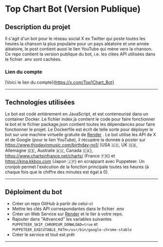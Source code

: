# Top Chart Bot (Version Publique)
## Description du projet
Il s'agit d'un bot pour le réseau social X ex Twitter qui poste toutes les heures la chanson la plus populaire pour un pays aléatoire et une année aléatoire, le post contient aussi le lien YouTube qui mène vers la chanson.
Ce repo contient la version publique du bot, i.e. les clées API utilisées dans le fichier .env sont cachées. 
### Lien du compte 
[Voici le lien du compte]{https://x.com/Top1Chart_Bot}
***
## Technologies utilisées
Le bot est codé entièrement en JavaScript, et est conteneurisé dans un container Docker. Le fichier index.js contient le code pour faire fonctionner le bot et le fichier package.json contient toutes les dépendances pour faire fonctionner le projet.
Le Dockerfile est écrit de telle sorte pour déployer le bot sur une machine virtuelle gratuite de [Render](https://render.com/) . Le bot utilise les API de X et de Google (pour le lien YouTube), il récupère la donnée à poster sur https://www.thisdayinmusic.com/birthday-no1/ (USA 🇺🇸, UK 🇬🇧, Allemagne 🇩🇪, Australie 🇦🇺, Canada 🇨🇦), https://www.chartsinfrance.net/charts/ (France 🇫🇷) et https://kma.kkbox.com (Japon 🇯🇵) en scrappant avec Puppeteer. Un cronjob permet l'exécution de la fonction principale toutes les heures (à chaque fois que le chiffre des minutes est égal à 0). 
***
## Déploiment du bot
* Créer un repo GitHub à partir de celui-ci 
* Mettre les clés API correspondantes dans le fichier .env
* Créer un Web Service sur [Render](https://render.com/) et le lier à votre repo.
* Rajouter dans "Advanced" les variables suivantes ```PUPPETEER_SKIP_CHROMIUM_DONWLOAD=true``` et ```PUPPETEER_EXECUTABLE_PATH=/usr/bin/google-chrome-stable```
* Créer le service et tout est prêt

***




